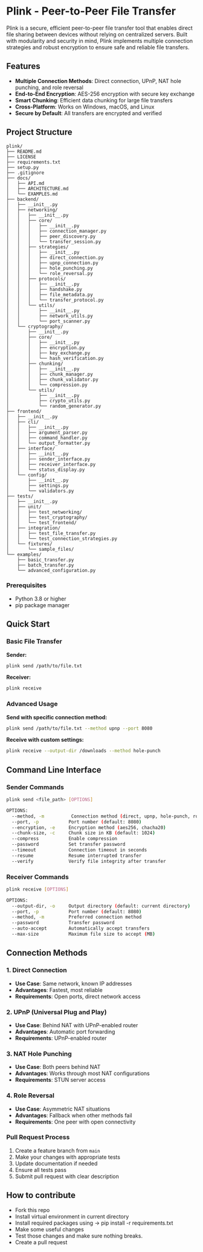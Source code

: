 # Plink - Peer-to-Peer File Transfer


Plink is a secure, efficient peer-to-peer file transfer tool that enables direct file sharing between devices without relying on centralized servers. Built with modularity and security in mind, Plink implements multiple connection strategies and robust encryption to ensure safe and reliable file transfers.

## Features

-  **Multiple Connection Methods**: Direct connection, UPnP, NAT hole punching, and role reversal
-  **End-to-End Encryption**: AES-256 encryption with secure key exchange
-  **Smart Chunking**: Efficient data chunking for large file transfers
-  **Cross-Platform**: Works on Windows, macOS, and Linux
-  **Secure by Default**: All transfers are encrypted and verified

## Project Structure

```
plink/
├── README.md
├── LICENSE
├── requirements.txt
├── setup.py
├── .gitignore
├── docs/
│   ├── API.md
│   ├── ARCHITECTURE.md
│   └── EXAMPLES.md
├── backend/
│   ├── __init__.py
│   ├── networking/
│   │   ├── __init__.py
│   │   ├── core/
│   │   │   ├── __init__.py
│   │   │   ├── connection_manager.py
│   │   │   ├── peer_discovery.py
│   │   │   └── transfer_session.py
│   │   ├── strategies/
│   │   │   ├── __init__.py
│   │   │   ├── direct_connection.py
│   │   │   ├── upnp_connection.py
│   │   │   ├── hole_punching.py
│   │   │   └── role_reversal.py
│   │   ├── protocols/
│   │   │   ├── __init__.py
│   │   │   ├── handshake.py
│   │   │   ├── file_metadata.py
│   │   │   └── transfer_protocol.py
│   │   └── utils/
│   │       ├── __init__.py
│   │       ├── network_utils.py
│   │       └── port_scanner.py
│   └── cryptography/
│       ├── __init__.py
│       ├── core/
│       │   ├── __init__.py
│       │   ├── encryption.py
│       │   ├── key_exchange.py
│       │   └── hash_verification.py
│       ├── chunking/
│       │   ├── __init__.py
│       │   ├── chunk_manager.py
│       │   ├── chunk_validator.py
│       │   └── compression.py
│       └── utils/
│           ├── __init__.py
│           ├── crypto_utils.py
│           └── random_generator.py
├── frontend/
│   ├── __init__.py
│   ├── cli/
│   │   ├── __init__.py
│   │   ├── argument_parser.py
│   │   ├── command_handler.py
│   │   └── output_formatter.py
│   ├── interface/
│   │   ├── __init__.py
│   │   ├── sender_interface.py
│   │   ├── receiver_interface.py
│   │   └── status_display.py
│   └── config/
│       ├── __init__.py
│       ├── settings.py
│       └── validators.py
├── tests/
│   ├── __init__.py
│   ├── unit/
│   │   ├── test_networking/
│   │   ├── test_cryptography/
│   │   └── test_frontend/
│   ├── integration/
│   │   ├── test_file_transfer.py
│   │   └── test_connection_strategies.py
│   └── fixtures/
│       └── sample_files/
└── examples/
    ├── basic_transfer.py
    ├── batch_transfer.py
    └── advanced_configuration.py
```

### Prerequisites

- Python 3.8 or higher
- pip package manager

## Quick Start

### Basic File Transfer

**Sender:**
```bash
plink send /path/to/file.txt
```

**Receiver:**
```bash
plink receive
```

### Advanced Usage

**Send with specific connection method:**
```bash
plink send /path/to/file.txt --method upnp --port 8080
```

**Receive with custom settings:**
```bash
plink receive --output-dir /downloads --method hole-punch
```

## Command Line Interface

### Sender Commands

```bash
plink send <file_path> [OPTIONS]

OPTIONS:
  --method, -m          Connection method (direct, upnp, hole-punch, role-reverse)
  --port, -p           Port number (default: 8080)
  --encryption, -e     Encryption method (aes256, chacha20)
  --chunk-size, -c     Chunk size in KB (default: 1024)
  --compress           Enable compression
  --password           Set transfer password
  --timeout            Connection timeout in seconds
  --resume             Resume interrupted transfer
  --verify             Verify file integrity after transfer
```

### Receiver Commands

```bash
plink receive [OPTIONS]

OPTIONS:
  --output-dir, -o     Output directory (default: current directory)
  --port, -p           Port number (default: 8080)
  --method, -m         Preferred connection method
  --password           Transfer password
  --auto-accept        Automatically accept transfers
  --max-size           Maximum file size to accept (MB)
```

## Connection Methods

### 1. Direct Connection
- **Use Case**: Same network, known IP addresses
- **Advantages**: Fastest, most reliable
- **Requirements**: Open ports, direct network access

### 2. UPnP (Universal Plug and Play)
- **Use Case**: Behind NAT with UPnP-enabled router
- **Advantages**: Automatic port forwarding
- **Requirements**: UPnP-enabled router

### 3. NAT Hole Punching
- **Use Case**: Both peers behind NAT
- **Advantages**: Works through most NAT configurations
- **Requirements**: STUN server access

### 4. Role Reversal
- **Use Case**: Asymmetric NAT situations
- **Advantages**: Fallback when other methods fail
- **Requirements**: One peer with open connectivity

### Pull Request Process

1. Create a feature branch from `main`
2. Make your changes with appropriate tests
3. Update documentation if needed
4. Ensure all tests pass
5. Submit pull request with clear description

## How to contribute 

- Fork this repo 
- Install virtual environment in current directory
- Install required packages using -> pip install -r requirements.txt
- Make some useful changes
- Test those changes and make sure nothing breaks.
- Create a pull request

